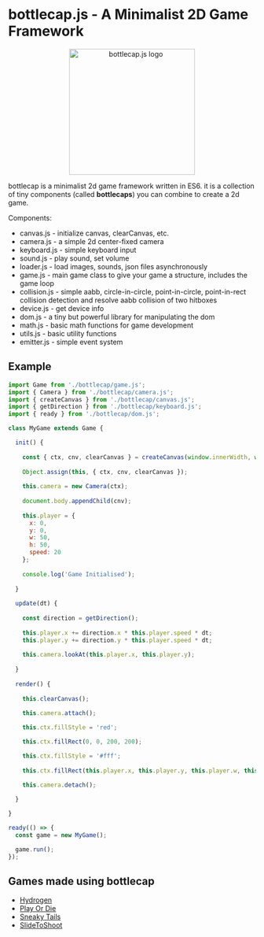 # bottlecap.js - A Minimalist 2D Game Framework

<p align="center"><img src="https://bottlecap.js.org/logo.png" width="256px" alt="bottlecap.js logo"></p>

bottlecap is a minimalist 2d game framework written in ES6. it is a collection of tiny components (called **bottlecaps**) you can combine to create a 2d game.

Components:
* canvas.js - initialize canvas, clearCanvas, etc.
* camera.js - a simple 2d center-fixed camera
* keyboard.js - simple keyboard input
* sound.js - play sound, set volume
* loader.js - load images, sounds, json files asynchronously
* game.js - main game class to give your game a structure, includes the game loop
* collision.js - simple aabb, circle-in-circle, point-in-circle, point-in-rect collision detection and resolve aabb collision of two hitboxes
* device.js - get device info
* dom.js - a tiny but powerful library for manipulating the dom
* math.js - basic math functions for game development
* utils.js - basic utility functions
* emitter.js - simple event system

## Example

```javascript
import Game from './bottlecap/game.js';
import { Camera } from './bottlecap/camera.js';
import { createCanvas } from './bottlecap/canvas.js';
import { getDirection } from './bottlecap/keyboard.js';
import { ready } from './bottlecap/dom.js';

class MyGame extends Game {

  init() {
  
    const { ctx, cnv, clearCanvas } = createCanvas(window.innerWidth, window.innerHeight, 'black');
    
    Object.assign(this, { ctx, cnv, clearCanvas });
    
    this.camera = new Camera(ctx);
  
    document.body.appendChild(cnv);
    
    this.player = {
      x: 0,
      y: 0,
      w: 50,
      h: 50,
      speed: 20
    };
    
    console.log('Game Initialised');
  
  }
  
  update(dt) {
    
    const direction = getDirection();
    
    this.player.x += direction.x * this.player.speed * dt;
    this.player.y += direction.y * this.player.speed * dt;
    
    this.camera.lookAt(this.player.x, this.player.y);
    
  }
  
  render() {
  
    this.clearCanvas();
    
    this.camera.attach();

    this.ctx.fillStyle = 'red';

    this.ctx.fillRect(0, 0, 200, 200);

    this.ctx.fillStyle = '#fff';
    
    this.ctx.fillRect(this.player.x, this.player.y, this.player.w, this.player.h);

    this.camera.detach();
  
  }

}

ready(() => {
  const game = new MyGame();

  game.run();
});
```

## Games made using bottlecap
* [Hydrogen](https://hypervoid.itch.io/hydrogen)
* [Play Or Die](https://hypervoid.itch.io/play-or-die)
* [Sneaky Tails](https://hypervoid.itch.io/sneaky-tails)
* [SlideToShoot](https://hypervoid.itch.io/slide-to-shoot)
